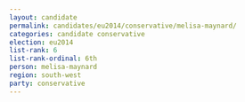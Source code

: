 ```yaml
---
layout: candidate
permalink: candidates/eu2014/conservative/melisa-maynard/
categories: candidate conservative
election: eu2014
list-rank: 6
list-rank-ordinal: 6th
person: melisa-maynard
region: south-west
party: conservative
---
```

